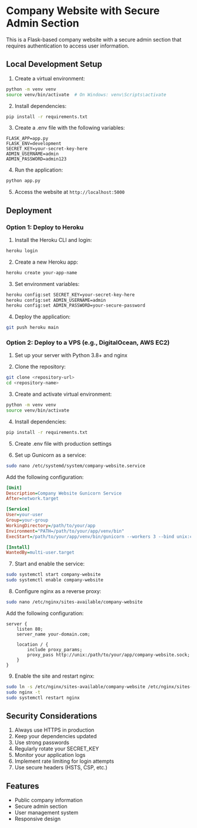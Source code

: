 # Company Website with Secure Admin Section

This is a Flask-based company website with a secure admin section that requires authentication to access user information.

## Local Development Setup

1. Create a virtual environment:
```bash
python -m venv venv
source venv/bin/activate  # On Windows: venv\Scripts\activate
```

2. Install dependencies:
```bash
pip install -r requirements.txt
```

3. Create a .env file with the following variables:
```
FLASK_APP=app.py
FLASK_ENV=development
SECRET_KEY=your-secret-key-here
ADMIN_USERNAME=admin
ADMIN_PASSWORD=admin123
```

4. Run the application:
```bash
python app.py
```

5. Access the website at `http://localhost:5000`

## Deployment

### Option 1: Deploy to Heroku

1. Install the Heroku CLI and login:
```bash
heroku login
```

2. Create a new Heroku app:
```bash
heroku create your-app-name
```

3. Set environment variables:
```bash
heroku config:set SECRET_KEY=your-secret-key-here
heroku config:set ADMIN_USERNAME=admin
heroku config:set ADMIN_PASSWORD=your-secure-password
```

4. Deploy the application:
```bash
git push heroku main
```

### Option 2: Deploy to a VPS (e.g., DigitalOcean, AWS EC2)

1. Set up your server with Python 3.8+ and nginx

2. Clone the repository:
```bash
git clone <repository-url>
cd <repository-name>
```

3. Create and activate virtual environment:
```bash
python -m venv venv
source venv/bin/activate
```

4. Install dependencies:
```bash
pip install -r requirements.txt
```

5. Create .env file with production settings

6. Set up Gunicorn as a service:
```bash
sudo nano /etc/systemd/system/company-website.service
```

Add the following configuration:
```ini
[Unit]
Description=Company Website Gunicorn Service
After=network.target

[Service]
User=your-user
Group=your-group
WorkingDirectory=/path/to/your/app
Environment="PATH=/path/to/your/app/venv/bin"
ExecStart=/path/to/your/app/venv/bin/gunicorn --workers 3 --bind unix:company-website.sock -m 007 app:app

[Install]
WantedBy=multi-user.target
```

7. Start and enable the service:
```bash
sudo systemctl start company-website
sudo systemctl enable company-website
```

8. Configure nginx as a reverse proxy:
```bash
sudo nano /etc/nginx/sites-available/company-website
```

Add the following configuration:
```nginx
server {
    listen 80;
    server_name your-domain.com;

    location / {
        include proxy_params;
        proxy_pass http://unix:/path/to/your/app/company-website.sock;
    }
}
```

9. Enable the site and restart nginx:
```bash
sudo ln -s /etc/nginx/sites-available/company-website /etc/nginx/sites-enabled
sudo nginx -t
sudo systemctl restart nginx
```

## Security Considerations

1. Always use HTTPS in production
2. Keep your dependencies updated
3. Use strong passwords
4. Regularly rotate your SECRET_KEY
5. Monitor your application logs
6. Implement rate limiting for login attempts
7. Use secure headers (HSTS, CSP, etc.)

## Features
- Public company information
- Secure admin section
- User management system
- Responsive design 